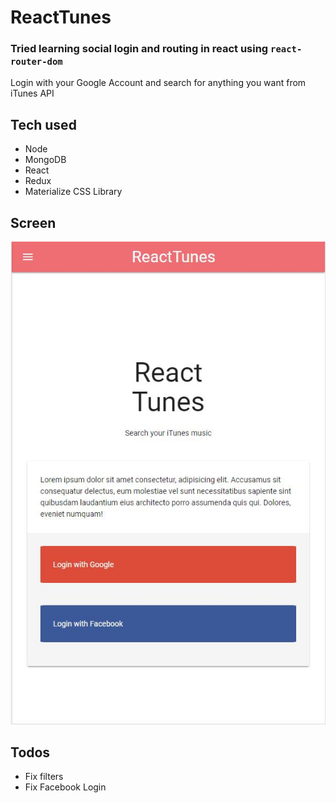 # ReactTunes

### Tried learning social login and routing in react using ```react-router-dom```

Login with your Google Account and search for anything you want from iTunes API

## Tech used 
- Node
- MongoDB
- React
- Redux
- Materialize CSS Library

## Screen

![Screen](assets/screen-1.JPG)

## Todos

- Fix filters
- Fix Facebook Login